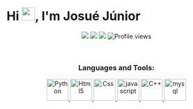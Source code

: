 <h1 align="left">Hi <img src="https://raw.githubusercontent.com/kaueMarques/kaueMarques/master/hi.gif" height="30px">, I'm Josué Júnior</h1>
<p align="center">
<a href="https://linkedin.com/in/josue-junior-fe"><img src="https://img.shields.io/badge/-Josué Júnior-blue?style=flat-square&logo=Linkedin&logoColor=white&link=https://www.linkedin.com/in/josue-junior-fe/"></a>
<a href="https://github.com/JosueJunior01"><img src="https://img.shields.io/github/followers/JosueJunior01?label=follow&style=social"></a>
<a href="https://github.com/JosueJunior01"><img src="https://img.shields.io/badge/Made%20With%20❤️%20By-Josué Júnior-blue"></a>
<img src="https://komarev.com/ghpvc/?username=JosueJunior01&color=blue" alt="Profile views" />
</p>

<!-- 
<h2 align="left">PORTFÓLIO: https://josuejunior01.github.io/Meu_Portfolio/ </h2>
-->

<div style="display: inline_block"><br>
<h3 align="center">Languages and Tools:</h3>
<p align="center"> 
 <a href="https://www.python.org/" target="_blank"><img src="https://img.icons8.com/color/144/000000/python--v1.png" alt="Python" width="50" height="50"/> </a>
 <a href="https://www.w3.org/html/" target="_blank"> <img src="https://img.icons8.com/color/144/000000/html-5--v1.png" alt="Html5" width="50" height="50"/> </a> 
 <a href="https://www.w3schools.com/css/" target="_blank"> <img src="https://img.icons8.com/color/150/000000/css3.png" alt="Css" width="50" height="50"/> </a> 
 <a href="https://developer.mozilla.org/en-US/docs/Web/JavaScript" target="_blank"> <img src="https://img.icons8.com/color/144/000000/javascript--v1.png" alt="javascript" width="50" height="50"/> </a> 
 <a href="https://www.cplusplus.com/doc/tutorial/" target="_blank"> <img src="https://img.icons8.com/color/144/000000/c-plus-plus-logo.png" alt="C++" width="50" height="50"/> </a> 
 <a href="https://www.programiz.com/c-programming" target="_blank"> <img src="https://img.icons8.com/color/144/000000/c-programming.png" alt="mysql" width="50" height="50"/> </a> 
